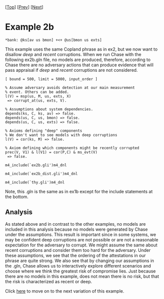 \[[Top](../README.md)\] \[[Prev](../ex2/ex2.md)\] \[[Next](../ex2c/ex2c.md)\] 

# Example 2b

```
*bank: @ks[av us bmon] +<+ @us[bmon us exts]
```
This example uses the same Copland phrase as in ex2, but we now want to 
disallow *deep* and *recent* corruptions. When we run Chase with the following ex2b.gln file, no models 
are produced, therefore, according to Chase there are no adversary 
actions that can produce evidence that will pass appraisal if 
*deep* and *recent* corruptions are not considered.  
  
```
[ bound = 500, limit = 5000, input_order ]

% Assume adversary avoids detection at our main measurement
% event. Others can be added.
l(V) = msp(us, M, us, exts, X)
 => corrupt_at(us, exts, V).

% Assumptions about system dependencies.
depends(ks, C, ks, av) => false. 
depends(us, C, us, bmon) => false.
depends(us, C, us, exts) => false.

% Axioms defining "deep" components
% We don't want to see models with deep corruptions
l(V) = cor(ks, M) => false.

% Axiom defining which components might be recently corrupted
prec(V, V1) & l(V1) = cor(P,C) & ms_evt(V)
 => false. 

m4_include(`ex2b.gli')m4_dnl

m4_include(`ex2b_dist.gli')m4_dnl

m4_include(`thy.gli')m4_dnl
```  
Note, this .gln is the same as in ex1b except for the include statements at the bottom.
 
## Analysis  
As stated above and in contrast to the other examples, no models are included in 
this analysis because no models were generated by Chase under the assumptions. 
This result is important since in some systems, we may be confident 
deep corruptions are not possible or are not a reasonable expectation for 
the adversary to corrupt. We might assume the same about recent corruptions 
and consider them too hard for the adversary. Under these assumptions, we see 
that the ordering of the attestations in our phrase are quite strong. We also see that 
by changing our assumptions in the .gln, Chase allows us to interactively explore 
different scenarios and choose where we think the greatest risk of compromise lies. Just 
because there are no models in this example, does not mean there is no risk, but that the risk is 
characterized as recent or deep.

Click [here](../ex2c/ex2c.md) to move on to the next variation of this example.
